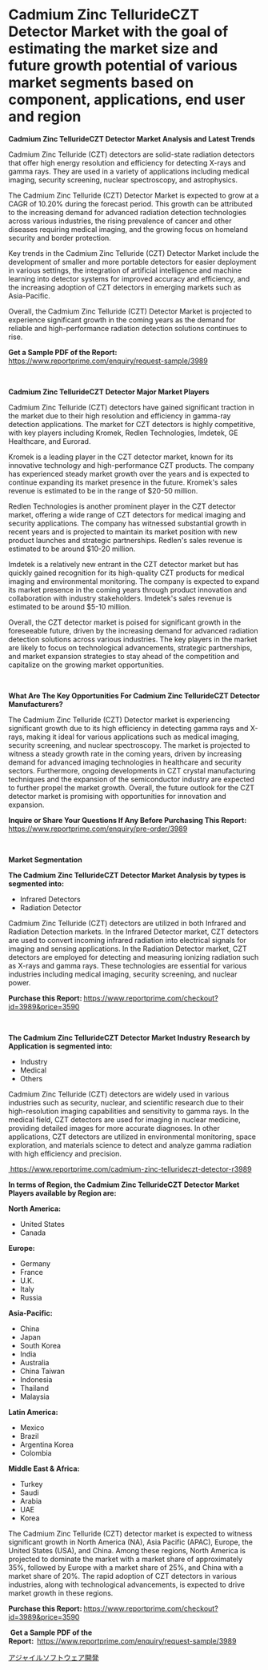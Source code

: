 <p><h1>Cadmium Zinc TellurideCZT Detector Market with the goal of estimating the market size and future growth potential of various market segments based on component, applications, end user and region</h1></p><p><strong>Cadmium Zinc TellurideCZT Detector Market Analysis and Latest Trends</strong></p>
<p><p>Cadmium Zinc Telluride (CZT) detectors are solid-state radiation detectors that offer high energy resolution and efficiency for detecting X-rays and gamma rays. They are used in a variety of applications including medical imaging, security screening, nuclear spectroscopy, and astrophysics.</p><p>The Cadmium Zinc Telluride (CZT) Detector Market is expected to grow at a CAGR of 10.20% during the forecast period. This growth can be attributed to the increasing demand for advanced radiation detection technologies across various industries, the rising prevalence of cancer and other diseases requiring medical imaging, and the growing focus on homeland security and border protection.</p><p>Key trends in the Cadmium Zinc Telluride (CZT) Detector Market include the development of smaller and more portable detectors for easier deployment in various settings, the integration of artificial intelligence and machine learning into detector systems for improved accuracy and efficiency, and the increasing adoption of CZT detectors in emerging markets such as Asia-Pacific.</p><p>Overall, the Cadmium Zinc Telluride (CZT) Detector Market is projected to experience significant growth in the coming years as the demand for reliable and high-performance radiation detection solutions continues to rise.</p></p>
<p><strong>Get a Sample PDF of the Report:&nbsp;</strong> <a href="https://www.reportprime.com/enquiry/request-sample/3989">https://www.reportprime.com/enquiry/request-sample/3989</a></p>
<p>&nbsp;</p>
<p><strong>Cadmium Zinc TellurideCZT Detector Major Market Players</strong></p>
<p><p>Cadmium Zinc Telluride (CZT) detectors have gained significant traction in the market due to their high resolution and efficiency in gamma-ray detection applications. The market for CZT detectors is highly competitive, with key players including Kromek, Redlen Technologies, Imdetek, GE Healthcare, and Eurorad.</p><p>Kromek is a leading player in the CZT detector market, known for its innovative technology and high-performance CZT products. The company has experienced steady market growth over the years and is expected to continue expanding its market presence in the future. Kromek's sales revenue is estimated to be in the range of $20-50 million.</p><p>Redlen Technologies is another prominent player in the CZT detector market, offering a wide range of CZT detectors for medical imaging and security applications. The company has witnessed substantial growth in recent years and is projected to maintain its market position with new product launches and strategic partnerships. Redlen's sales revenue is estimated to be around $10-20 million.</p><p>Imdetek is a relatively new entrant in the CZT detector market but has quickly gained recognition for its high-quality CZT products for medical imaging and environmental monitoring. The company is expected to expand its market presence in the coming years through product innovation and collaboration with industry stakeholders. Imdetek's sales revenue is estimated to be around $5-10 million.</p><p>Overall, the CZT detector market is poised for significant growth in the foreseeable future, driven by the increasing demand for advanced radiation detection solutions across various industries. The key players in the market are likely to focus on technological advancements, strategic partnerships, and market expansion strategies to stay ahead of the competition and capitalize on the growing market opportunities.</p></p>
<p>&nbsp;</p>
<p><strong>What Are The Key Opportunities For Cadmium Zinc TellurideCZT Detector Manufacturers?</strong></p>
<p><p>The Cadmium Zinc Telluride (CZT) Detector market is experiencing significant growth due to its high efficiency in detecting gamma rays and X-rays, making it ideal for various applications such as medical imaging, security screening, and nuclear spectroscopy. The market is projected to witness a steady growth rate in the coming years, driven by increasing demand for advanced imaging technologies in healthcare and security sectors. Furthermore, ongoing developments in CZT crystal manufacturing techniques and the expansion of the semiconductor industry are expected to further propel the market growth. Overall, the future outlook for the CZT detector market is promising with opportunities for innovation and expansion.</p></p>
<p><strong>Inquire or Share Your Questions If Any Before Purchasing This Report:</strong> <a href="https://www.reportprime.com/enquiry/pre-order/3989">https://www.reportprime.com/enquiry/pre-order/3989</a></p>
<p>&nbsp;</p>
<p><strong>Market Segmentation</strong></p>
<p><strong>The Cadmium Zinc TellurideCZT Detector Market Analysis by types is segmented into:</strong></p>
<p><ul><li>Infrared Detectors</li><li>Radiation Detector</li></ul></p>
<p><p>Cadmium Zinc Telluride (CZT) detectors are utilized in both Infrared and Radiation Detection markets. In the Infrared Detector market, CZT detectors are used to convert incoming infrared radiation into electrical signals for imaging and sensing applications. In the Radiation Detector market, CZT detectors are employed for detecting and measuring ionizing radiation such as X-rays and gamma rays. These technologies are essential for various industries including medical imaging, security screening, and nuclear power.</p></p>
<p><strong>Purchase this Report:&nbsp;</strong><a href="https://www.reportprime.com/checkout?id=3989&price=3590">https://www.reportprime.com/checkout?id=3989&price=3590</a></p>
<p>&nbsp;</p>
<p><strong>The Cadmium Zinc TellurideCZT Detector Market Industry Research by Application is segmented into:</strong></p>
<p><ul><li>Industry</li><li>Medical</li><li>Others</li></ul></p>
<p><p>Cadmium Zinc Telluride (CZT) detectors are widely used in various industries such as security, nuclear, and scientific research due to their high-resolution imaging capabilities and sensitivity to gamma rays. In the medical field, CZT detectors are used for imaging in nuclear medicine, providing detailed images for more accurate diagnoses. In other applications, CZT detectors are utilized in environmental monitoring, space exploration, and materials science to detect and analyze gamma radiation with high efficiency and precision.</p></p>
<p><a href="https://www.reportprime.com/cadmium-zinc-tellurideczt-detector-r3989">&nbsp;https://www.reportprime.com/cadmium-zinc-tellurideczt-detector-r3989</a></p>
<p><strong>In terms of Region, the Cadmium Zinc TellurideCZT Detector Market Players available by Region are:</strong></p>
<p>
    <p> <strong> North America: </strong>
        <ul>
            <li>United States</li>
            <li>Canada</li>
        </ul>
        </p> 
    <p> <strong> Europe: </strong>
        <ul>
            <li>Germany</li>
            <li>France</li>
            <li>U.K.</li>
            <li>Italy</li>
            <li>Russia</li>
        </ul>
        </p> 
    <p> <strong> Asia-Pacific: </strong>
        <ul>
            <li>China</li>
            <li>Japan</li>
            <li>South Korea</li>
            <li>India</li>
            <li>Australia</li>
            <li>China Taiwan</li>
            <li>Indonesia</li>
            <li>Thailand</li>
            <li>Malaysia</li>
        </ul>
        </p> 
    <p> <strong> Latin America: </strong>
        <ul>
            <li>Mexico</li>
            <li>Brazil</li>
            <li>Argentina Korea</li>
            <li>Colombia</li>
        </ul>
        </p> 
    <p> <strong> Middle East & Africa: </strong>
        <ul>
            <li>Turkey</li>
            <li>Saudi</li>
            <li>Arabia</li>
            <li>UAE</li>
            <li>Korea</li>
        </ul>
    </p>
    </p>
<p><p>The Cadmium Zinc Telluride (CZT) detector market is expected to witness significant growth in North America (NA), Asia Pacific (APAC), Europe, the United States (USA), and China. Among these regions, North America is projected to dominate the market with a market share of approximately 35%, followed by Europe with a market share of 25%, and China with a market share of 20%. The rapid adoption of CZT detectors in various industries, along with technological advancements, is expected to drive market growth in these regions.</p></p>
<p><strong>Purchase this Report: </strong><a href="https://www.reportprime.com/checkout?id=3989&price=3590">https://www.reportprime.com/checkout?id=3989&price=3590</a></p>
<p>&nbsp;<strong>Get a Sample PDF of the Report:&nbsp;&nbsp;</strong><a href="https://www.reportprime.com/enquiry/request-sample/3989">https://www.reportprime.com/enquiry/request-sample/3989</a></p>
<p><strong></strong></p>
<p><p><a href="https://github.com/oqoeusbvpadwjs08/Market-Research-Report-List-2/blob/main/549352373346.md">アジャイルソフトウェア開発</a></p></p>